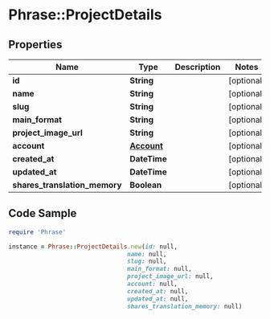 # Phrase::ProjectDetails

## Properties

Name | Type | Description | Notes
------------ | ------------- | ------------- | -------------
**id** | **String** |  | [optional] 
**name** | **String** |  | [optional] 
**slug** | **String** |  | [optional] 
**main_format** | **String** |  | [optional] 
**project_image_url** | **String** |  | [optional] 
**account** | [**Account**](Account.md) |  | [optional] 
**created_at** | **DateTime** |  | [optional] 
**updated_at** | **DateTime** |  | [optional] 
**shares_translation_memory** | **Boolean** |  | [optional] 

## Code Sample

```ruby
require 'Phrase'

instance = Phrase::ProjectDetails.new(id: null,
                                 name: null,
                                 slug: null,
                                 main_format: null,
                                 project_image_url: null,
                                 account: null,
                                 created_at: null,
                                 updated_at: null,
                                 shares_translation_memory: null)
```


